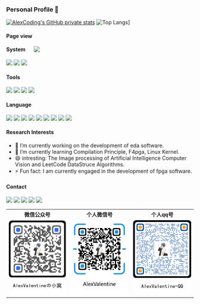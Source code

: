 <!--
**lgl1227/lgl1227** is a ✨ _special_ ✨ repository because its `README.md` (this file) appears on your GitHub profile.

Here are some ideas to get you started:

- 🔭 I’m currently working on ...
- 🌱 I’m currently learning ...
- 👯 I’m looking to collaborate on ...
- 🤔 I’m looking for help with ...
- 💬 Ask me about ...
- 📫 How to reach me: ...
- 😄 Pronouns: ...
- ⚡ Fun fact: ...
-->
### Personal Profile 👋

[![AlexCoding's GitHub private stats](https://github-readme-stats.vercel.app/api?username=lgl1227&show_icons=true&theme=radical&count_private=true)](https://github.com/anuraghazra/github-readme-stats)
![Top Langs](https://github-readme-stats.vercel.app/api/top-langs/?username=lgl1227&layout=compact)]


#### Page view

<img align='right' src="./zinv.gif" width="430">

#### System

[![](https://img.shields.io/badge/Windows-10-0078D6?&logo=Windows&logoColor=ffffff)](https://www.microsoftstore.com.cn/software/windows)
[![](https://img.shields.io/badge/Huawei-P30-f5010c?style=flat-square&logo=huawei&logoColor=ffffff)](https://www.huawei.com/)
[![](https://img.shields.io/badge/IOS-15.2-3DDC84?logo=Apple&logoColor=ffffff)](https://www.apple.com/)

#### Tools

[![](https://img.shields.io/badge/IntelliJ%20IDEA-2020.1.2-FE305E?logo=IntelliJ%20IDEA&logoColor=ffffff)](https://www.jetbrains.com/)
[![](https://img.shields.io/badge/PyCharm-2021.3.1-1BD88A?logo=PyCharm&logoColor=ffffff)](https://www.jetbrains.com/)
[![](https://img.shields.io/badge/Microsoft%20Edge%20-%2086.0.622.5-366DBF?logo=Microsoft%20Edge&logoColor=ffffff)](https://www.microsoft.com/zh-cn/edge)
[![](https://img.shields.io/badge/Google%20Chrome%20-%2087.0.4280.88-4285F4?logo=Google-Chrome&logoColor=ffffff)](https://www.google.com/intl/zh-CN/chrome/)




#### Language
[![](https://img.shields.io/badge/-C++-A8B9CC?logo=Cplusplus&logoColor=white)]()
[![](https://img.shields.io/badge/-HTML5-E34F26?logo=html5&logoColor=white)]()
[![](https://img.shields.io/badge/-JavaScript-F7DF1E?logo=javascript&logoColor=white)]()
[![](https://img.shields.io/badge/-css3-1572B6?logo=css3&logoColor=white)]()
[![](https://img.shields.io/badge/-Node.js-43853d?style=flat-square&logo=node.js&logoColor=ffffff)](https://nodejs.org/)
[![](https://img.shields.io/badge/-Linux-fcc624?style=flat-square&logo=linux&logoColor=white)](https://www.linuxfoundation.org/)
[![](https://img.shields.io/badge/-Python3-3776AB?logo=python&logoColor=ffffff)]()
[![](https://img.shields.io/badge/-MySQL-4479A1?logo=mysql&logoColor=white)]()
[![](https://img.shields.io/badge/-Git-F05032?logo=git&logoColor=white)]()

#### Research Interests
 - 🔭 I’m currently working on the development of eda software.
 - 🌱 I’m currently learning Compilation Principle, F4pga, Linux Kernel.
 - 😄 intresting: The Image processing of Artificial Intelligence Computer Vision and LeetCode DataStruce Algorithms.
 - ⚡ Fun fact: I am currently engaged in the development of fpga software.

#### Contact

[![](https://img.shields.io/badge/-mail-007396?logo=Gmail&logoColor=ffffff)](mailto:lgl1227404395@126.com)
[![](https://img.shields.io/badge/-Zhihu-007396?logo=Zhihu&logoColor=ffffff)](https://www.zhihu.com/people/lgl1227)
[![](https://img.shields.io/badge/-CSDN-007396?logo=Blogger&logoColor=ffffff)](https://blog.csdn.net/oqzuser387215300?spm=1000.2115.3001.5343)
[![](https://img.shields.io/badge/-Bilibili-007396?logo=Bilibili&logoColor=ffffff)](https://space.bilibili.com/356364558)
[![](https://img.shields.io/badge/-Blog-007396?logo=appveyor&logoColor=ffffff)](https://lgl1227.github.io/)


<table>
    <tr>
    	<th>微信公众号</th>
    	<th>个人微信号</th>
		<th>个人qq号</th>
	</tr>
	<tr>
		<td><img src="publicaccount.png"></td>
		<td><img src="wechat.png"></td>
		<td><img src="qq.png"></td>
	</tr>
</table>

